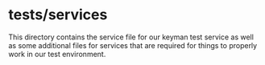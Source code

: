 # tests/services

This directory contains the service file for our keyman test service as
well as some additional files for services that are required for things
to properly work in our test environment.
